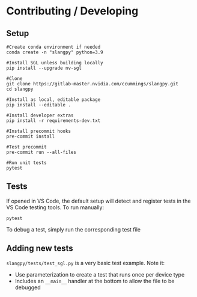 # Contributing / Developing

## Setup

```
#Create conda environment if needed
conda create -n "slangpy" python=3.9

#Install SGL unless building locally
pip install --upgrade nv-sgl

#Clone
git clone https://gitlab-master.nvidia.com/ccummings/slangpy.git
cd slangpy

#Install as local, editable package
pip install --editable .

#Install developer extras
pip install -r requirements-dev.txt

#Install precommit hooks
pre-commit install

#Test precommit
pre-commit run --all-files

#Run unit tests
pytest
```

## Tests

If opened in VS Code, the default setup will detect and register tests in the VS Code testing tools. To run manually:

```
pytest
```

To debug a test, simply run the corresponding test file

## Adding new tests

`slangpy/tests/test_sgl.py` is a very basic test example. Note it:
- Use parameterization to create a test that runs once per device type
- Includes an `__main__` handler at the bottom to allow the file to be debugged
